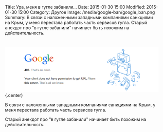 Title: Ура, меня в гугле забанили...
Date: 2015-01-30 15:00
Modified: 2015-01-30 15:00
Category: Другое
Image: /media/google-ban/google_ban.png
Summary:
    В связи с наложенными западными компаниями санкциями на Крым,
    у меня перестала работать часть сервисов гугла. Старый анекдот про
    "в гугле забанили" начинает быть похожим на действительность.
#

![google-ban](/media/google-ban/google_ban.png){.center}

В связи с наложенными западными компаниями санкциями на Крым,
у меня перестала работать часть сервисов гугла.

Старый анекдот про "в гугле забанили" начинает быть похожим на действительность.
